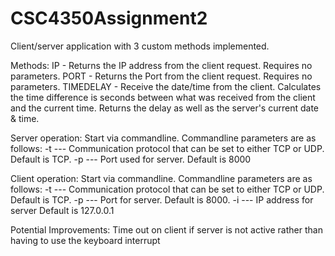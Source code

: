 # CSC4350Assignment2

Client/server application with 3 custom methods implemented.

Methods:
IP - Returns the IP address from the client request. Requires no parameters.
PORT - Returns the Port from the client request. Requires no parameters.
TIMEDELAY - Receive the date/time from the client. Calculates the time difference is seconds between what was received from the client and the current time. Returns the delay as well as the server's current date & time.

Server operation:
Start via commandline.
Commandline parameters are as follows:
-t --- Communication protocol that can be set to either TCP or UDP. Default is TCP.
-p --- Port used for server. Default is 8000

Client operation:
Start via commandline.
Commandline parameters are as follows:
-t --- Communication protocol that can be set to either TCP or UDP. Default is TCP.
-p --- Port for server. Default is 8000.
-i --- IP address for server Default is 127.0.0.1

Potential Improvements:
Time out on client if server is not active rather than having to use the keyboard interrupt
